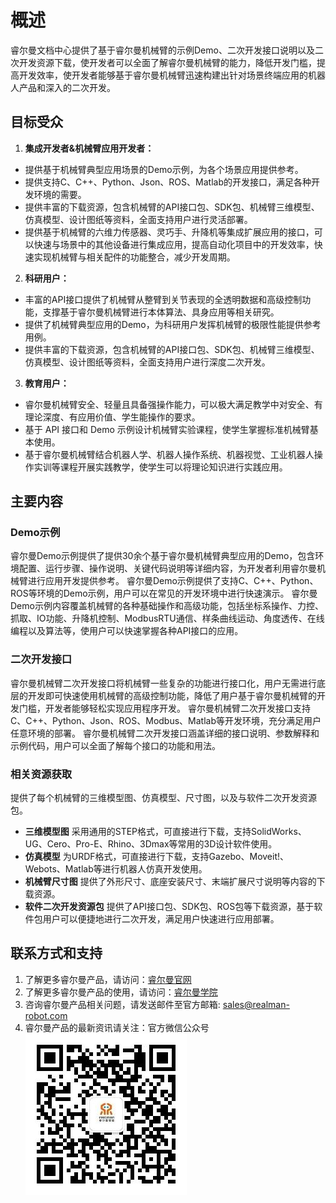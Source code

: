 # 概述

睿尔曼文档中心提供了基于睿尔曼机械臂的示例Demo、二次开发接口说明以及二次开发资源下载，使开发者可以全面了解睿尔曼机械臂的能力，降低开发门槛，提高开发效率，使开发者能够基于睿尔曼机械臂迅速构建出针对场景终端应用的机器人产品和深入的二次开发。

## 目标受众

1. **集成开发者&机械臂应用开发者：**

* 提供基于机械臂典型应用场景的Demo示例，为各个场景应用提供参考。
* 提供支持C、C++、Python、Json、ROS、Matlab的开发接口，满足各种开发环境的需要。
* 提供丰富的下载资源，包含机械臂的API接口包、SDK包、机械臂三维模型、仿真模型、设计图纸等资料，全面支持用户进行灵活部署。
* 提供基于机械臂的六维力传感器、灵巧手、升降机等集成扩展应用的接口，可以快速与场景中的其他设备进行集成应用，提高自动化项目中的开发效率，快速实现机械臂与相关配件的功能整合，减少开发周期。

2. **科研用户：**

* 丰富的API接口提供了机械臂从整臂到关节表现的全透明数据和高级控制功能，支撑基于睿尔曼机械臂进行本体算法、具身应用等相关研究。
* 提供了机械臂典型应用的Demo，为科研用户发挥机械臂的极限性能提供参考用例。
* 提供丰富的下载资源，包含机械臂的API接口包、SDK包、机械臂三维模型、仿真模型、设计图纸等资料，全面支持用户进行深度二次开发。

3. **教育用户：**

* 睿尔曼机械臂安全、轻量且具备强操作能力，可以极大满足教学中对安全、有理论深度、有应用价值、学生能操作的要求。
* 基于 API 接口和 Demo 示例设计机械臂实验课程，使学生掌握标准机械臂基本使用。
* 基于睿尔曼机械臂结合机器人学、机器人操作系统、机器视觉、工业机器人操作实训等课程开展实践教学，使学生可以将理论知识进行实践应用。

## 主要内容

### Demo示例

睿尔曼Demo示例提供了提供30余个基于睿尔曼机械臂典型应用的Demo，包含环境配置、运行步骤、操作说明、关键代码说明等详细内容，为开发者利用睿尔曼机械臂进行应用开发提供参考。
睿尔曼Demo示例提供了支持C、C++、Python、ROS等环境的Demo示例，用户可以在常见的开发环境中进行快速演示。
睿尔曼Demo示例内容覆盖机械臂的各种基础操作和高级功能，包括坐标系操作、力控、抓取、IO功能、升降机控制、ModbusRTU通信、样条曲线运动、角度透传、在线编程以及算法等，使用户可以快速掌握各种API接口的应用。

### 二次开发接口

睿尔曼机械臂二次开发接口将机械臂一些复杂的功能进行接口化，用户无需进行底层的开发即可快速使用机械臂的高级控制功能，降低了用户基于睿尔曼机械臂的开发门槛，开发者能够轻松实现应用程序开发。
睿尔曼机械臂二次开发接口支持C、C++、Python、Json、ROS、Modbus、Matlab等开发环境，充分满足用户任意环境的部署。
睿尔曼机械臂二次开发接口涵盖详细的接口说明、参数解释和示例代码，用户可以全面了解每个接口的功能和用法。

### 相关资源获取

提供了每个机械臂的三维模型图、仿真模型、尺寸图，以及与软件二次开发资源包。

* **三维模型图**
  采用通用的STEP格式，可直接进行下载，支持SolidWorks、UG、Cero、Pro-E、Rhino、3Dmax等常用的3D设计软件使用。
* **仿真模型**
  为URDF格式，可直接进行下载，支持Gazebo、Moveit!、Webots、Matlab等进行机器人仿真开发使用。
* **机械臂尺寸图**
  提供了外形尺寸、底座安装尺寸、末端扩展尺寸说明等内容的下载资源。
* **软件二次开发资源包**
  提供了API接口包、SDK包、ROS包等下载资源，基于软件包用户可以便捷地进行二次开发，满足用户快速进行应用部署。

## 联系方式和支持

1. 了解更多睿尔曼产品，请访问：[睿尔曼官网](https://www.realman-robotics.cn/)
2. 了解更多睿尔曼产品的使用，请访问：[睿尔曼学院](https://blog.csdn.net/realman_Rop)
3. 咨询睿尔曼产品相关问题，请发送邮件至官方邮箱: sales@realman-robot.com
4. 睿尔曼产品的最新资讯请关注：官方微信公众号
  ![alt text](qrcode.jpg)
